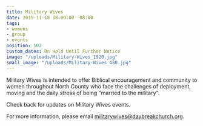 ```yaml
---
title: Military Wives
date: 2019-11-18 18:00:00 -08:00
tags:
- womens
- group
- events
position: 102
custom_dates: On Hold Until Further Notice
image: "/uploads/Military-Wives_1920.jpg"
small_image: "/uploads/Military-Wives_480.jpg"
---
```


 Military Wives is intended to offer Biblical encouragement and community to women throughout North County who face the challenges of deployment, moving and the daily stress of being "married to the military". 

Check back for updates on Military Wives events.


For more information, please email [militarywives@daybreakchurch.org](militarywives@daybreakchurch.org).